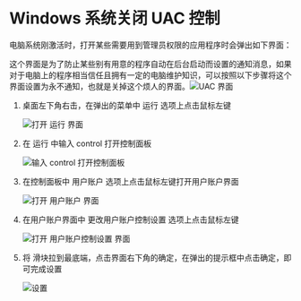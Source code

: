 # Windows 系统关闭 UAC 控制

电脑系统刚激活时，打开某些需要用到管理员权限的应用程序时会弹出如下界面：

这个界面是为了防止某些别有用意的程序自动在后台启动而设置的通知消息，如果对于电脑上的程序相当信任且拥有一定的电脑维护知识，可以按照以下步骤将这个界面设置为永不通知，也就是关掉这个烦人的界面。![UAC 界面](https://github.com/oh1h0ney/Git-Book-Library/blob/master/Windows/disable-uac-control/display.jpg)

1. 桌面左下角右击，在弹出的菜单中 运行 选项上点击鼠标左键

    ![打开 运行 界面](https://github.com/oh1h0ney/Git-Book-Library/blob/master/Windows/disable-uac-control/open_run.png)

2. 在 运行 中输入 control 打开控制面板

    ![输入 control 打开控制面板](https://github.com/oh1h0ney/Git-Book-Library/blob/master/Windows/disable-uac-control/enter_control.png)

3. 在控制面板中 用户账户 选项上点击鼠标左键打开用户账户界面

    ![打开 用户账户 界面](https://github.com/oh1h0ney/Git-Book-Library/blob/master/Windows/disable-uac-control/open_user_acount.png)

4. 在用户账户界面中 更改用户账户控制设置 选项上点击鼠标左键

    ![打开 用户账户控制设置 界面](https://github.com/oh1h0ney/Git-Book-Library/blob/master/Windows/disable-uac-control/open_user_setting.png)

5. 将 滑块拉到最底端，点击界面右下角的确定，在弹出的提示框中点击确定，即可完成设置

    ![设置](https://github.com/oh1h0ney/Git-Book-Library/blob/master/Windows/disable-uac-control/apply_setting.png)